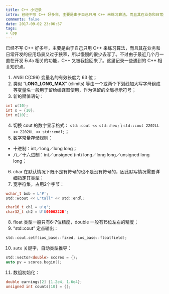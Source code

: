 ```yaml
---
title: C++ 小记录
intro: 已经不写 C++ 好多年，主要是由于自己只用 C++ 来练习算法，而且其在业务和日常开发的应用场景又过于狭窄，所以慢慢的很少去写了。不过由于最近几个月一直在开发 Eufa 相关的功能，C++ 又被我捡回来了。这里记录一些遇到的 C++ 相关知识点。
comments: false
date: 2017-09-02 23:06:57
tags:
- Cpp
---
```


已经不写 C++ 好多年，主要是由于自己只用 C++ 来练习算法，而且其在业务和日常开发的应用场景又过于狭窄，所以慢慢的很少去写了。不过由于最近几个月一直在开发 Eufa 相关的功能，C++ 又被我捡回来了。这里记录一些遇到的 C++ 相关知识点。

1. ANSI C(C99) 变量名的有效长度为 63 位；
2. 类似 “__LONG_LONG_MAX__” (climits) 等由一个或两个下划线加大写字母组成等变量名一般用于留给编译器使用，作为保留的全局标示符号；
3. 新的赋值语句：

```c
int x(10);
int x = {10};
int x{10};
```

4. 切换 cout 的数字显示格式： `std::cout << std::hex;` \ `std::cout 2202LL << 2202UL << std::endl;`；
5. 数字常量存储规则：
* 十进制：int／long／long long；
* 八／十六进制：int／unsigned (int) long／long long／unsigned long long；

6. char 在默认情况下既不是有符号的也不是没有符号的，因此默写情况需要详细指定其类型；
7. 宽字符集，占用2个字节：

```c
wchar_t bob = L'P';
std::wcout << L"tall" << std::endl;

char16_t ch1 = u'q';
char32_t ch2 = U'U0000222B';
```

8. float 类型一般只有6-7位精度，double 一般有15位左右的精度；
9. “std::cout” 定点输出：

```c
std::cout.setf(ios_base::fixed, ios_base::floatfield);
```

10. `auto` 关键字，自动类型推导：

```c
std::vector<double> scores = {};
auto pv = scores.begin();
```

11. 数组初始化：

```c
double earnings[2] {1.2e4, 1.6e4};
unsigned int counts[10] = {};
```
